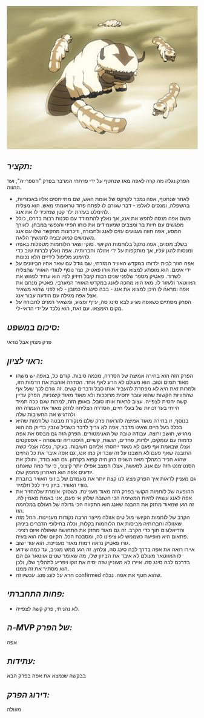 ![](images/216.png "216")
## *תקציר:*
הפרק נגלה מה קרה לאפה מאז שנחטף על ידי פרחחי המדבר בפרק "הספרייה", ועד ההווה. 
- לאחר שנחטף, אפה נמכר לקרקס של אומת האש, שם מתייחסים אליו באכזריות, בהשפלה, ומנסים לאלפו - דבר שגורם לו לפתח פחד טראומתי מאש. הוא מצליח להימלט בעזרת ילד קטן שמזכיר לו את אנג.
- משם אפה מנסה לחפש את אנג, אך נאלץ להתמודד עם סכנות רבות בדרכו, כולל מפגשים עם חיות בר ומצבים שמעמידים את כוחו הפיזי והנפשי במבחן. לאורך המסע, אפה חווה געגועים עזים לאנג ולחבורה, וזיכרונות מהקשר שלו עם אנג משמשים כמוטיבציה להמשיך הלאה. 
- בשלב מסוים, אפה נתקל בלוחמות הקיושי. סוקי ושאר הלוחמות מטפלות באפה ומנסות להגן עליו, אך מותקפות על ידי אזולה וחברותיה. אפה נאלץ לברוח שוב כדי להימנע מליפול לידיים הלא נכונות.
- אפה חוזר לבית ילדותו במקדש האוויר המזרחי, שם גודל עם שאר אחיו הביזונים על ידי אימם. הוא מופתע למצוא שם את גורו פאטיק, נצר נוסף לנוודי האוויר שהצליח לשרוד. פאטיק מספר שלפני שנים רבות קיבל חיזיון לפיו הוא עתיד לפגוש את האווטאר ולעזור לו. מאז הוא מחכה לאנג במקדש האוויר המערבי. פאטיק מנחם את אפה ומראה לו היכן למצוא את אנג - בבה סינג זה כמובן - לא לפני שהוא משאיר אצל אפה מגילה עם הודעה עבור אנג.
- הפרק מסתיים כשאפה מגיע לבא סינג סה, עייף ופצוע, ומשאיר רמזים לחבורה על מקום הימצאו. עם זאת, הוא נלכד על ידי הדאי-לי.

## *סיכום במשפט:*  
פרק מצוין אבל נוראי

## *ראוי לציון:*
 - הפרק הזה הוא בחירה אמיצה של הסדרה, מכמה סיבות. קודם כל, באפה יש משהו מאוד תמים וטוב. הוא מעולם לא הרע לאף אחד. הסדרה אוהבת את הדמות הזו, ולמרות זאת היא לא מפחדת להעביר אותו סבל ודברים קשים. זה גורם לכך שעל אף שהחוויות הקשות שהוא עובר יחסית מרוככות ולא מאוד מאוד קיצוניות, הפרק עדיין קשה יחסית לצפייה. עצוב לראות אותו סובל. באופן הזה, למרות שגם ככה תמיד הייתי בעד זכויות של בעלי חיים, הסדרה הצליחה לחזק מאוד את העמדה הזו ולהדגיש את החשיבות שלה.
- בנוסף, זו בחירה מאוד אמיצה להראות פרק שלם מנקודת מבטה של דמות שהיא בכלל בעל חיים שאינו מדבר. אפה לא צריך לדבר בשביל שנבין בדיוק מה הוא מרגיש, חושב ורוצה. עבודה טובה של האנימטורים. הפרק הזה גם מבסס את אפה כדמות עם עומקים, ילדות, פחדים, רגשות, קשיים, היסטוריה ומשפחה - אספקטים אצלו שבאמת אף פעם לא מאוד ייחסתי אליהם חשיבות. בעיקר, נפלה אצלי קשה התובנה שאף פעם לא חשבנו על זה שבדיוק כמו אנג, גם אפה איבד את כל החיים שהוא הכיר במהלך מאה השנים בהן היה קפוא בקרחון. גם הוא בודד, וחולק את הסנטימנט הזה עם אנג. למעשה, אצלו המצב אפילו יותר קיצוני, כי עד כמה שאנחנו יודעים אפה הוא האחרון מהמין שלו.
- גם מעניין לראות איך הפרק מציג לנו קצת יותר את מעמדם של ביזוני האוויר בחברת נוודי האוויר. ביזון נייד לכל תלמיד.
- ההופעה של לוחמות הקושי בפרק הזה מאוד מעניינת. כשסוקי אומרת שלהחזיר את אפה לאנג עשויה להיות המשימה הכי חשובה שלהן אי פעם, אני באמת מאמין לה. זה רגע שמאוד מחזק את ההבנה שאנג הוא התקווה הכי גדולה של העולם במלחמה הזו. 
- הקרב של לוחמות הקיושי מול טים אזולה מייצר הרבה נקודות מעניינות. החל מזה שאזולה וחברותיה מביסות את הלוחמות בקלות, וכלה בחילופי הדברים ביניהן והדיאלוגים תוך כדי הקרב. זה גם מאוד מחזק את התחושה שאזולה איום רציני. פתאום היא מופיעה כשממש לא ציפינו לה, ומסבכת הכל. הקיום שלה הוא בעיה.
- גורו פאטיק נראה דמות מאוד מעניינת. הוא עוד ישוב. 
- איירו רואה את אפה בדרך לבה סינג סה, ונלחץ. זה רגע ממש מגניב, עד כמה שידוע לו האווטאר מעולם לא איבד את הביזון שלו, מה שאומר שטים אווטאר גם הם בדרכם לבה סינג סה. איירו לא מעוניין שזה יסיח את זוקו ויפריע לתהליך שלו, ולכן הוא מסתיר את זה ממנו. 
- חרא על לונג פנג. עכשיו זה confirmed שהוא חטף את אפה. נבלה. 

## *פחות התחברתי:*
- לא נהניתי, פרק קשה לצפייה.

## *ה-MVP של הפרק:* 
אפה

## *עתידות:*
בבקשה שנמצא את אפה בפרק הבא

## *דירוג הפרק:*  
מעולה